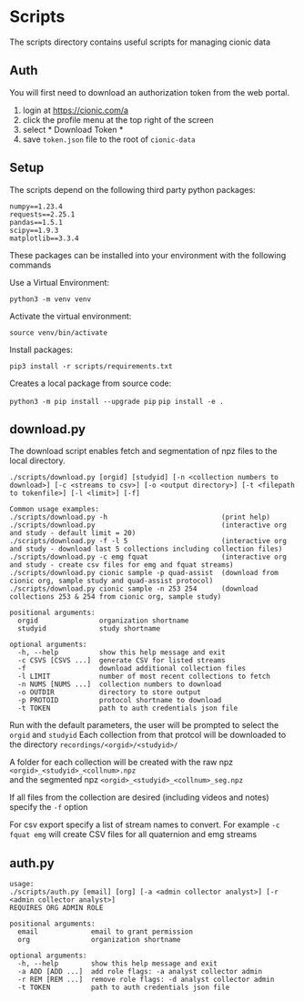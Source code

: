 # Scripts

The scripts directory contains useful scripts for managing cionic data

## Auth

You will first need to download an authorization token from the web portal.

1. login at https://cionic.com/a
2. click the profile menu at the top right of the screen
3. select * Download Token *
4. save `token.json` file to the root of `cionic-data`

## Setup

The scripts depend on the following third party python packages:

```
numpy==1.23.4
requests==2.25.1
pandas==1.5.1
scipy==1.9.3
matplotlib==3.3.4
```

These packages can be installed into your environment with the following commands

Use a Virtual Environment:

`python3 -m venv venv`

Activate the virtual environment:

`source venv/bin/activate`

Install packages:

`pip3 install -r scripts/requirements.txt`

Creates a local package from source code:

`python3 -m pip install --upgrade pip`
`pip install -e .`

## download.py

The download script enables fetch and segmentation of npz files to the local directory.

```
./scripts/download.py [orgid] [studyid] [-n <collection numbers to download>] [-c <streams to csv>] [-o <output directory>] [-t <filepath to tokenfile>] [-l <limit>] [-f] 

Common usage examples:
./scripts/download.py -h                            (print help)
./scripts/download.py                               (interactive org and study - default limit = 20)
./scripts/download.py -f -l 5                       (interactive org and study - download last 5 collections including collection files)
./scripts/download.py -c emg fquat                  (interactive org and study - create csv files for emg and fquat streams)
./scripts/download.py cionic sample -p quad-assist  (download from cionic org, sample study and quad-assist protocol)
./scripts/download.py cionic sample -n 253 254      (download collections 253 & 254 from cionic org, sample study)

positional arguments:
  orgid               organization shortname
  studyid             study shortname

optional arguments:
  -h, --help          show this help message and exit
  -c CSVS [CSVS ...]  generate CSV for listed streams
  -f                  download additional collection files
  -l LIMIT            number of most recent collections to fetch
  -n NUMS [NUMS ...]  collection numbers to download
  -o OUTDIR           directory to store output
  -p PROTOID          protocol shortname to download
  -t TOKEN            path to auth credentials json file
```

Run with the default parameters, the user will be prompted to select the `orgid` and `studyid`
Each collection from that protcol will be downloaded to the directory  `recordings/<orgid>/<studyid>/`

A folder for each collection will be created with the raw npz `<orgid>_<studyid>_<collnum>.npz`  
and the segmented npz `<orgid>_<studyid>_<collnum>_seg.npz`

If all files from the collection are desired (including videos and notes) specify the `-f` option

For csv export specify a list of stream names to convert.  For example `-c fquat emg` will create CSV files for all quaternion and emg streams

## auth.py

```
usage: 
./scripts/auth.py [email] [org] [-a <admin collector analyst>] [-r <admin collector analyst>]
REQUIRES ORG ADMIN ROLE

positional arguments:
  email             email to grant permission
  org               organization shortname

optional arguments:
  -h, --help        show this help message and exit
  -a ADD [ADD ...]  add role flags: -a analyst collector admin
  -r REM [REM ...]  remove role flags: -d analyst collector admin
  -t TOKEN          path to auth credentials json file
```